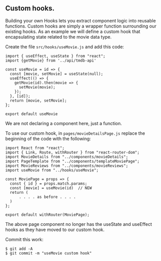 ## Custom hooks.

Building your own Hooks lets you extract component logic into reusable functions. Custom hooks are simply a wrapper function surrounding our existing hooks. As an example we will define a custom hook that encapsulating state related to the movie data type. 

Create the file `src/hooks/useMovie.js` and add this code:
~~~
import { useEffect, useState } from "react";
import {getMovie} from '../api/tmdb-api'

const useMovie = id => {
  const [movie, setMovie] = useState(null);
  useEffect(() => {
    getMovie(id).then(movie => {
      setMovie(movie);
    });
  }, [id]);
  return [movie, setMovie];
};

export default useMovie
~~~
We are not declaring a component here, just a function.

To use our custom hook, in `pages/movieDetailsPage.js` replace the beginning of the code with the following:
~~~
import React from "react";
import { Link, Route, withRouter } from "react-router-dom";
import MovieDetails from "../components/movieDetails";
import PageTemplate from "../components/templateMoviePage";
import MovieReviews from "../components/movieReviews";
import useMovie from "../hooks/useMovie";

const MoviePage = props => {
  const { id } = props.match.params;
  const [movie] = useMovie(id)  // NEW
  return (
      . . . . as before . . . . 
  )
};

export default withRouter(MoviePage);
~~~
The above page component no longer has the useState and useEffect hooks as they have moved to our custom hook. 

Commit this work:
~~~
$ git add -A
$ git commit -m "useMovie custom hook"
~~~